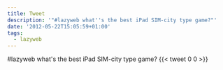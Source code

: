 ```yaml
---
title: Tweet
description: '"#lazyweb what''s the best iPad SIM-city type game?"'
date: '2012-05-22T15:05:59+01:00'
tags:
  - lazyweb
---
```

#lazyweb what's the best iPad SIM-city type game?
      {{< tweet 0 0 >}}
    
